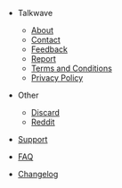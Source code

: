 - Talkwave
  - [About](about.md)
  - [Contact](contact.md)
  - [Feedback](https://tally.so/r/mOVvD8)
  - [Report](https://tally.so/r/3x6GA5)
  - [Terms and Conditions](terms-conditions.md)
  - [Privacy Policy](privacy-policy.md)

- Other
  - [Discard](https://discord.gg/YneaES5S)
  - [Reddit](https://www.reddit.com/r/TalkWave/)


- [Support](support.md)
- [FAQ](faq.md)
- [Changelog](changelog.md)